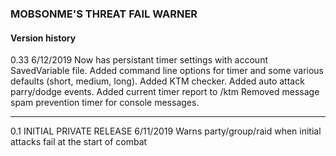 
### MOBSONME'S THREAT FAIL WARNER
#### Version history

0.33 6/12/2019
Now has persistant timer settings with account SavedVariable file.
Added command line options for timer and some various defaults (short, medium, long).
Added KTM checker.
Added auto attack parry/dodge events.
Added current timer report to /ktm
Removed message spam prevention timer for console messages.

----
0.1 
INITIAL PRIVATE RELEASE 6/11/2019
Warns party/group/raid when initial attacks fail at the start of combat



